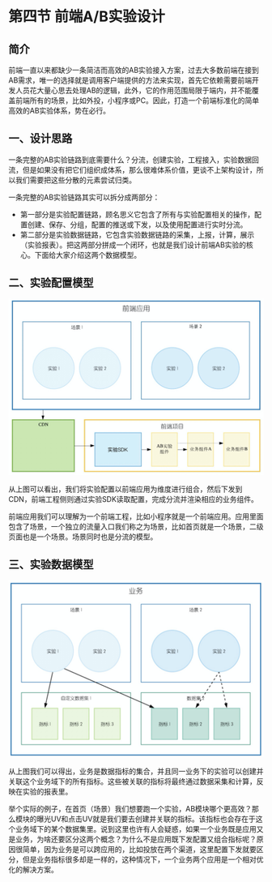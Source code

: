 # 第四节 前端A/B实验设计

## 简介

前端一直以来都缺少一条简洁而高效的AB实验接入方案，过去大多数前端在接到AB需求，唯一的选择就是调用客户端提供的方法来实现，首先它依赖需要前端开发人员花大量心思去处理AB的逻辑，此外，它的作用范围局限于端内，并不能覆盖前端所有的场景，比如外投，小程序或PC。因此，打造一个前端标准化的简单高效的AB实验体系，势在必行。

## 一、设计思路

一条完整的AB实验链路到底需要什么？分流，创建实验，工程接入，实验数据回流，但是如果没有把它们组织成体系，那么很难体系价值，更谈不上架构设计，所以我们需要把这些分散的元素尝试归类。

一条完整的AB实验链路其实可以拆分成两部分：

* 第一部分是实验配置链路，顾名思义它包含了所有与实验配置相关的操作，配置创建、保存、分组，配置的推送或下发，以及使用配置进行实时分流。
* 第二部分是实验数据链路，它包含实验数据链路的采集，上报，计算，展示（实验报表）。把这两部分拼成一个闭环，也就是我们设计前端AB实验的核心。下面给大家介绍这两个数据模型。

## 二、实验配置模型

![experiment-sdk.png](/assets/experiment-sdk.png)

从上图可以看出，我们将实验配置以前端应用为维度进行组合，然后下发到CDN，前端工程侧则通过实验SDK读取配置，完成分流并渲染相应的业务组件。

前端应用我们可以理解为一个前端工程，比如小程序就是一个前端应用。应用里面包含了场景，一个独立的流量入口我们称之为场景，比如首页就是一个场景，二级页面也是一个场景。场景同时也是分流的模型。

## 三、实验数据模型

![experiment-data.png](/assets/experiment-data.png)

从上图我们可以得出，业务是数据指标的集合，并且同一业务下的实验可以创建并关联这个业务域下的所有指标。这些被关联的指标将最终通过数据采集和计算，反映在实验的报表里。

举个实际的例子，在首页（场景）我们想要跑一个实验，AB模块哪个更高效？那么模块的曝光UV和点击UV就是我们要去创建并关联的指标。该指标也会存在于这个业务域下的某个数据集里。说到这里也许有人会疑惑，如果一个业务既是应用又是业务，为啥还要区分这两个概念？为什么不是应用既下发配置又组合指标呢？原因很简单，因为业务是可以跨应用的，比如投放在两个渠道，这里配置下发就要区分，但是业务指标很多却是一样的，这种情况下，一个业务两个应用是一个相对优化的解决方案。

